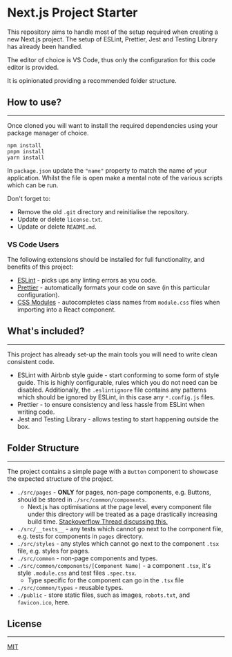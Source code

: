 # Next.js Project Starter

This repository aims to handle most of the setup required when creating a new Next.js project. The setup of ESLint, Prettier, Jest and Testing Library has already been handled.

The editor of choice is VS Code, thus only the configuration for this code editor is provided.

It is opinionated providing a recommended folder structure.

## How to use?

---

Once cloned you will want to install the required dependencies using your package manager of choice.

```
npm install
pnpm install
yarn install
```

In `package.json` update the `"name"` property to match the name of your application. Whilst the file is open make a mental note of the various scripts which can be run.

Don't forget to:

- Remove the old `.git` directory and reinitialise the repository.
- Update or delete `license.txt`.
- Update or delete `README.md`.

### VS Code Users

The following extensions should be installed for full functionality, and benefits of this project:

- [ESLint](https://marketplace.visualstudio.com/items?itemName=dbaeumer.vscode-eslint) - picks ups any linting errors as you code.
- [Prettier](https://marketplace.visualstudio.com/items?itemName=esbenp.prettier-vscode) - automatically formats your code on save (in this particular configuration).
- [CSS Modules](https://marketplace.visualstudio.com/items?itemName=clinyong.vscode-css-modules) - autocompletes class names from `module.css` files when importing into a React component.

## What's included?

---

This project has already set-up the main tools you will need to write clean consistent code.

- ESLint with Airbnb style guide - start conforming to some form of style guide. This is highly configurable, rules which you do not need can be disabled. Additionally, the `.eslintignore` file contains any patterns which should be ignored by ESLint, in this case any `*.config.js` files.
- Prettier - to ensure consistency and less hassle from ESLint when writing code.
- Jest and Testing Library - allows testing to start happening outside the box.

## Folder Structure

---

The project contains a simple page with a `Button` component to showcase the expected structure of the project.

- `./src/pages` - **ONLY** for pages, non-page components, e.g. Buttons, should be stored in `./src/common/components`.
  - Next.js has optimisations at the page level, every component file under this directory will be treated as a page drastically increasing build time. [Stackoverflow Thread discussing this.](https://stackoverflow.com/a/59924145)
- `./src/__tests__` - any tests which cannot go next to the component file, e.g. tests for components in `pages` directory.
- `./src/styles` - any styles which cannot go next to the component `.tsx` file, e.g. styles for pages.
- `./src/common` - non-page components and types.
- `./src/common/components/[Component Name]` - a component `.tsx`, it's style `.module.css` and test files `.spec.tsx`.
  - Type specific for the component can go in the `.tsx` file
- `./src/common/types` - reusable types.
- `./public` - store static files, such as images, `robots.txt`, and `favicon.ico`, here.

## License

---

[MIT](license.txt)
